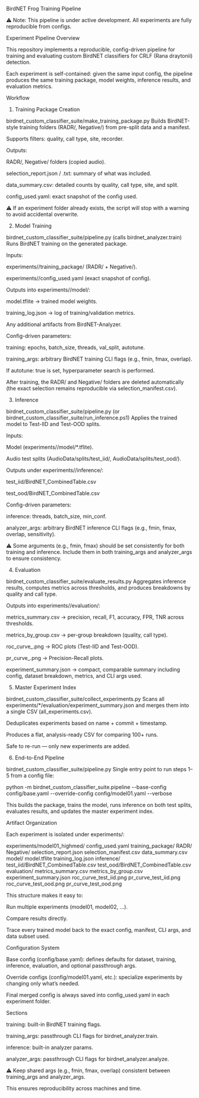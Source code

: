 BirdNET Frog Training Pipeline

⚠️ Note: This pipeline is under active development. All experiments are fully reproducible from configs.

Experiment Pipeline Overview

This repository implements a reproducible, config-driven pipeline for training and evaluating custom BirdNET classifiers for CRLF (Rana draytonii) detection.

Each experiment is self-contained: given the same input config, the pipeline produces the same training package, model weights, inference results, and evaluation metrics.

Workflow
1. Training Package Creation

birdnet_custom_classifier_suite/make_training_package.py
Builds BirdNET-style training folders (RADR/, Negative/) from pre-split data and a manifest.

Supports filters: quality, call type, site, recorder.

Outputs:

RADR/, Negative/ folders (copied audio).

selection_report.json / .txt: summary of what was included.

data_summary.csv: detailed counts by quality, call type, site, and split.

config_used.yaml: exact snapshot of the config used.

⚠️ If an experiment folder already exists, the script will stop with a warning to avoid accidental overwrite.

2. Model Training

birdnet_custom_classifier_suite/pipeline.py (calls birdnet_analyzer.train)
Runs BirdNET training on the generated package.

Inputs:

experiments/<name>/training_package/ (RADR/ + Negative/).

experiments/<name>/config_used.yaml (exact snapshot of config).

Outputs into experiments/<name>/model/:

model.tflite → trained model weights.

training_log.json → log of training/validation metrics.

Any additional artifacts from BirdNET-Analyzer.

Config-driven parameters:

training: epochs, batch_size, threads, val_split, autotune.

training_args: arbitrary BirdNET training CLI flags (e.g., fmin, fmax, overlap).

If autotune: true is set, hyperparameter search is performed.

After training, the RADR/ and Negative/ folders are deleted automatically (the exact selection remains reproducible via selection_manifest.csv).

3. Inference

birdnet_custom_classifier_suite/pipeline.py (or birdnet_custom_classifier_suite/run_inference.ps1)
Applies the trained model to Test-IID and Test-OOD splits.

Inputs:

Model (experiments/<name>/model/*.tflite).

Audio test splits (AudioData/splits/test_iid/, AudioData/splits/test_ood/).

Outputs under experiments/<name>/inference/:

test_iid/BirdNET_CombinedTable.csv

test_ood/BirdNET_CombinedTable.csv

Config-driven parameters:

inference: threads, batch_size, min_conf.

analyzer_args: arbitrary BirdNET inference CLI flags (e.g., fmin, fmax, overlap, sensitivity).

⚠️ Some arguments (e.g., fmin, fmax) should be set consistently for both training and inference. Include them in both training_args and analyzer_args to ensure consistency.

4. Evaluation

birdnet_custom_classifier_suite/evaluate_results.py
Aggregates inference results, computes metrics across thresholds, and produces breakdowns by quality and call type.

Outputs into experiments/<name>/evaluation/:

metrics_summary.csv → precision, recall, F1, accuracy, FPR, TNR across thresholds.

metrics_by_group.csv → per-group breakdown (quality, call type).

roc_curve_<split>.png → ROC plots (Test-IID and Test-OOD).

pr_curve_<split>.png → Precision-Recall plots.

experiment_summary.json → compact, comparable summary including config, dataset breakdown, metrics, and CLI args used.

5. Master Experiment Index

birdnet_custom_classifier_suite/collect_experiments.py
Scans all experiments/*/evaluation/experiment_summary.json and merges them into a single CSV (all_experiments.csv).

Deduplicates experiments based on name + commit + timestamp.

Produces a flat, analysis-ready CSV for comparing 100+ runs.

Safe to re-run — only new experiments are added.

6. End-to-End Pipeline

birdnet_custom_classifier_suite/pipeline.py
Single entry point to run steps 1–5 from a config file:

python -m birdnet_custom_classifier_suite.pipeline --base-config config/base.yaml --override-config config/model01.yaml --verbose


This builds the package, trains the model, runs inference on both test splits, evaluates results, and updates the master experiment index.

Artifact Organization

Each experiment is isolated under experiments/:

experiments/model01_highmed/
    config_used.yaml
    training_package/
        RADR/
        Negative/
        selection_report.json
        selection_manifest.csv
        data_summary.csv
    model/
        model.tflite
        training_log.json
    inference/
        test_iid/BirdNET_CombinedTable.csv
        test_ood/BirdNET_CombinedTable.csv
    evaluation/
        metrics_summary.csv
        metrics_by_group.csv
        experiment_summary.json
        roc_curve_test_iid.png
        pr_curve_test_iid.png
        roc_curve_test_ood.png
        pr_curve_test_ood.png


This structure makes it easy to:

Run multiple experiments (model01, model02, …).

Compare results directly.

Trace every trained model back to the exact config, manifest, CLI args, and data subset used.

Configuration System

Base config (config/base.yaml): defines defaults for dataset, training, inference, evaluation, and optional passthrough args.

Override configs (config/model01.yaml, etc.): specialize experiments by changing only what’s needed.

Final merged config is always saved into config_used.yaml in each experiment folder.

Sections

training: built-in BirdNET training flags.

training_args: passthrough CLI flags for birdnet_analyzer.train.

inference: built-in analyzer params.

analyzer_args: passthrough CLI flags for birdnet_analyzer.analyze.

⚠️ Keep shared args (e.g., fmin, fmax, overlap) consistent between training_args and analyzer_args.

This ensures reproducibility across machines and time.